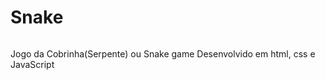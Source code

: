 # Snake
<img url="icone.ico">
<p>Jogo da Cobrinha(Serpente)  ou Snake game Desenvolvido em html, css e JavaScript</p>
